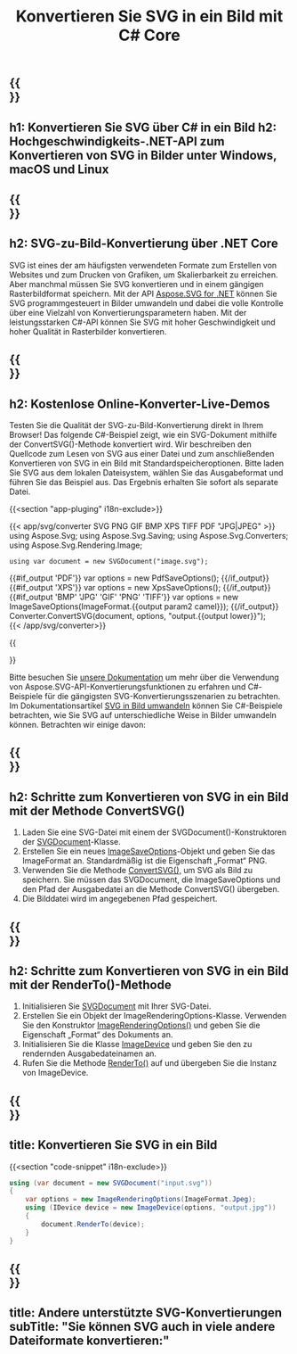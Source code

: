 ﻿---
translation: true
template: /templates/_template-conversion-child.md
title: Konvertieren Sie SVG in ein Bild mit C# Core
description: Laden und konvertieren Sie SVG in ein Bild mithilfe der .NET Core-API unter Windows, macOS und Linux
url: /net/conversion/svg-to-image/
family: svg
platformtag: net
feature: conversion
informat: SVG
outformat: image
otherformats: GIF JPEG PNG BMP TIFF PDF XPS
---

{{<section banner>}}
---
h1: Konvertieren Sie SVG über C# in ein Bild
h2: Hochgeschwindigkeits-.NET-API zum Konvertieren von SVG in Bilder unter Windows, macOS und Linux
---

{{<section overview>}}
---
h2: SVG-zu-Bild-Konvertierung über .NET Core
---

SVG ist eines der am häufigsten verwendeten Formate zum Erstellen von Websites und zum Drucken von Grafiken, um Skalierbarkeit zu erreichen. Aber manchmal müssen Sie SVG konvertieren und in einem gängigen Rasterbildformat speichern. Mit der API [Aspose.SVG for .NET](https://products.aspose.com/svg/net/) können Sie SVG programmgesteuert in Bilder umwandeln und dabei die volle Kontrolle über eine Vielzahl von Konvertierungsparametern haben. Mit der leistungsstarken C#-API können Sie SVG mit hoher Geschwindigkeit und hoher Qualität in Rasterbilder konvertieren.


{{<section demos>}}
---
h2: Kostenlose Online-Konverter-Live-Demos
---

Testen Sie die Qualität der SVG-zu-Bild-Konvertierung direkt in Ihrem Browser! Das folgende C#-Beispiel zeigt, wie ein SVG-Dokument mithilfe der ConvertSVG()-Methode konvertiert wird. Wir beschreiben den Quellcode zum Lesen von SVG aus einer Datei und zum anschließenden Konvertieren von SVG in ein Bild mit Standardspeicheroptionen. Bitte laden Sie SVG aus dem lokalen Dateisystem, wählen Sie das Ausgabeformat und führen Sie das Beispiel aus. Das Ergebnis erhalten Sie sofort als separate Datei.

{{<section "app-pluging" i18n-exclude>}}

{{< app/svg/converter SVG PNG GIF BMP XPS TIFF PDF "JPG|JPEG" >}}
using Aspose.Svg;
using Aspose.Svg.Saving;
using Aspose.Svg.Converters;
using Aspose.Svg.Rendering.Image;

    using var document = new SVGDocument("image.svg");
{{#if_output 'PDF'}}
    var options = new PdfSaveOptions();
{{/if_output}}
{{#if_output 'XPS'}}
    var options = new XpsSaveOptions();
{{/if_output}}
{{#if_output 'BMP' 'JPG' 'GIF' 'PNG' 'TIFF'}}
    var options = new ImageSaveOptions(ImageFormat.{{output param2 camel}});
{{/if_output}}
    Converter.ConvertSVG(document, options, "output.{{output lower}}");   
{{< /app/svg/converter>}} 

{{<section documentation>}}

Bitte besuchen Sie <a href="https://docs.aspose.com/svg/net/how-to-work-with-aspose-svg-api/converting/" target="_blank">unsere Dokumentation</a> um mehr über die Verwendung von Aspose.SVG-API-Konvertierungsfunktionen zu erfahren und C#-Beispiele für die gängigsten SVG-Konvertierungsszenarien zu betrachten. Im Dokumentationsartikel <a href="https://docs.aspose.com/svg/net/how-to-work-with-aspose-svg-api/convert-svg-to-image/" target="_blank ">SVG in Bild umwandeln</a> können Sie C#-Beispiele betrachten, wie Sie SVG auf unterschiedliche Weise in Bilder umwandeln können. Betrachten wir einige davon:

{{<section steps1>}}
---
h2: Schritte zum Konvertieren von SVG in ein Bild mit der Methode ConvertSVG()
---
1. Laden Sie eine SVG-Datei mit einem der SVGDocument()-Konstruktoren der [SVGDocument](https://reference.aspose.com/svg/net/aspose.svg/svgdocument/)-Klasse.
1. Erstellen Sie ein neues [ImageSaveOptions](https://reference.aspose.com/svg/net/aspose.svg.saving/imagesaveoptions/)-Objekt und geben Sie das ImageFormat an. Standardmäßig ist die Eigenschaft „Format“ PNG.
1. Verwenden Sie die Methode [ConvertSVG(),](https://reference.aspose.com/svg/net/aspose.svg.converters/converter/convertsvg/) um SVG als Bild zu speichern. Sie müssen das SVGDocument, die ImageSaveOptions und den Pfad der Ausgabedatei an die Methode ConvertSVG() übergeben.
1. Die Bilddatei wird im angegebenen Pfad gespeichert.

{{<section steps2>}}
---
h2: Schritte zum Konvertieren von SVG in ein Bild mit der RenderTo()-Methode
---
1. Initialisieren Sie [SVGDocument](https://reference.aspose.com/svg/net/aspose.svg/svgdocument/) mit Ihrer SVG-Datei.
1. Erstellen Sie ein Objekt der ImageRenderingOptions-Klasse. Verwenden Sie den Konstruktor [ImageRenderingOptions()](https://reference.aspose.com/svg/net/aspose.svg.rendering.image/imagerenderingoptions/imagerenderingoptions/) und geben Sie die Eigenschaft „Format“ des Dokuments an.
1. Initialisieren Sie die Klasse [ImageDevice](https://reference.aspose.com/svg/net/aspose.svg.rendering.image/imagedevice/) und geben Sie den zu rendernden Ausgabedateinamen an.
1. Rufen Sie die Methode [RenderTo()](https://reference.aspose.com/svg/net/aspose.svg/svgdocument/renderto/) auf und übergeben Sie die Instanz von ImageDevice.

{{<section code-text>}}
---
title: Konvertieren Sie SVG in ein Bild
---

{{<section "code-snippet" i18n-exclude>}}

```cs
using (var document = new SVGDocument("input.svg"))
{
	var options = new ImageRenderingOptions(ImageFormat.Jpeg);
	using (IDevice device = new ImageDevice(options, "output.jpg"))
	{
		document.RenderTo(device);                    
	}
}
```

{{<section other-conversions>}}
---
title: Andere unterstützte SVG-Konvertierungen
subTitle: "Sie können SVG auch in viele andere Dateiformate konvertieren:"
---